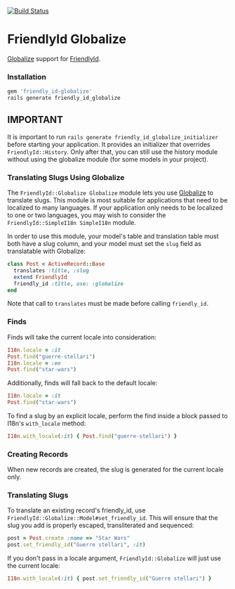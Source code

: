 [![Build Status](https://travis-ci.org/pantajosef/friendly_id-globalize.svg?branch=master)](https://travis-ci.org/pantajosef/friendly_id-globalize)

# FriendlyId Globalize

[Globalize](https://github.com/globalize/globalize) support for
[FriendlyId](https://github.com/norman/friendly_id).

### Installation
```ruby
gem 'friendly_id-globalize'
rails generate friendly_id_globalize
```

## IMPORTANT
It is important to run `rails generate friendly_id_globalize_initializer`
before starting your application.
It provides an initializer that overrides `FriendlyId::History`.
Only after that, you can still use the history module without using the
globalize module (for some models in your project).

### Translating Slugs Using Globalize
The `FriendlyId::Globalize Globalize` module lets you use
[Globalize](https://github.com/globalize/globalize) to translate slugs. This
module is most suitable for applications that need to be localized to many
languages. If your application only needs to be localized to one or two
languages, you may wish to consider the `FriendlyId::SimpleI18n SimpleI18n`
module.

In order to use this module, your model's table and translation table must both
have a slug column, and your model must set the `slug` field as translatable
with Globalize:
```ruby
class Post < ActiveRecord::Base
  translates :title, :slug
  extend FriendlyId
  friendly_id :title, use: :globalize
end
```
Note that call to `translates` must be made before calling `friendly_id`.

### Finds
Finds will take the current locale into consideration:
```ruby
I18n.locale = :it
Post.find("guerre-stellari")
I18n.locale = :en
Post.find("star-wars")
```
Additionally, finds will fall back to the default locale:
```ruby
I18n.locale = :it
Post.find("star-wars")
```
To find a slug by an explicit locale, perform the find inside a block
passed to I18n's `with_locale` method:
```ruby
I18n.with_locale(:it) { Post.find("guerre-stellari") }
```
### Creating Records
When new records are created, the slug is generated for the current locale only.
### Translating Slugs
To translate an existing record's friendly_id, use
`FriendlyId::Globalize::Model#set_friendly_id`. This will ensure that the slug
you add is properly escaped, transliterated and sequenced:
```ruby
post = Post.create :name => "Star Wars"
post.set_friendly_id("Guerre stellari", :it)
```
If you don't pass in a locale argument, `FriendlyId::Globalize` will just use the
current locale:
```ruby
I18n.with_locale(:it) { post.set_friendly_id("Guerre stellari") }
```
